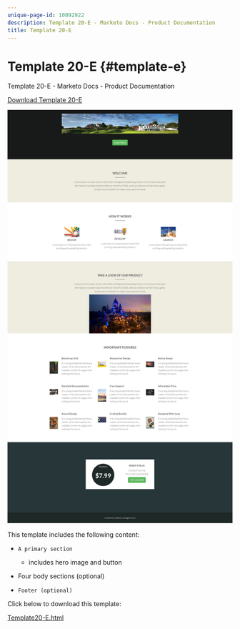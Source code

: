 ```yaml
---
unique-page-id: 10092922
description: Template 20-E - Marketo Docs - Product Documentation
title: Template 20-E
---
```


# Template 20-E {#template-e}

Template 20-E - Marketo Docs - Product Documentation

[Download Template 20-E](http://docs.marketo.com/download/attachments/10092922/template-20e.html?version=1&modificationdate=1441750814000&api=v2)

![](assets/template-20e.png)

This template includes the following content:

* `A primary section`

    * includes hero image and button

* Four body sections (optional)
* `Footer (optional)`

Click below to download this template:

[Template20-E.html](http://docs.marketo.com/download/attachments/10092922/template-20e.html?version=1&modificationdate=1441750814000&api=v2)
